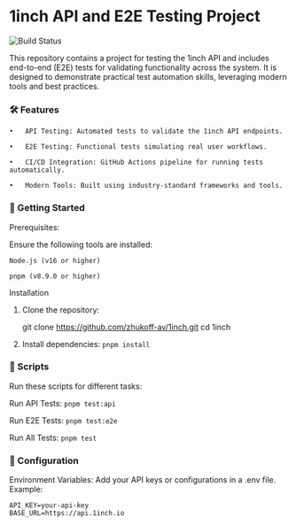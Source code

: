 # 1inch API and E2E Testing Project

![Build Status](https://github.com/zhukoff-av/1inch/actions/workflows/ci.yml/badge.svg)

This repository contains a project for testing the 1inch API and includes end-to-end (E2E) tests for validating functionality across the system. It is designed to demonstrate practical test automation skills, leveraging modern tools and best practices.

### 🛠 Features
    •	API Testing: Automated tests to validate the 1inch API endpoints.
    
    •	E2E Testing: Functional tests simulating real user workflows.
    
    •	CI/CD Integration: GitHub Actions pipeline for running tests automatically.
    
    •	Modern Tools: Built using industry-standard frameworks and tools.

### 🚀 Getting Started

Prerequisites:

Ensure the following tools are installed:

`Node.js (v16 or higher)`

`pnpm (v8.9.0 or higher)`

Installation

1.	Clone the repository:

    git clone https://github.com/zhukoff-av/1inch.git
    cd 1inch

2.	Install dependencies:
`pnpm install`


### 📄 Scripts

Run these scripts for different tasks:

Run API Tests:
    `pnpm test:api`

Run E2E Tests:
    `pnpm test:e2e`

Run All Tests: 
    `pnpm test`

### 🔧 Configuration

Environment Variables:
Add your API keys or configurations in a .env file. 
Example:
        
    API_KEY=your-api-key
    BASE_URL=https://api.1inch.io